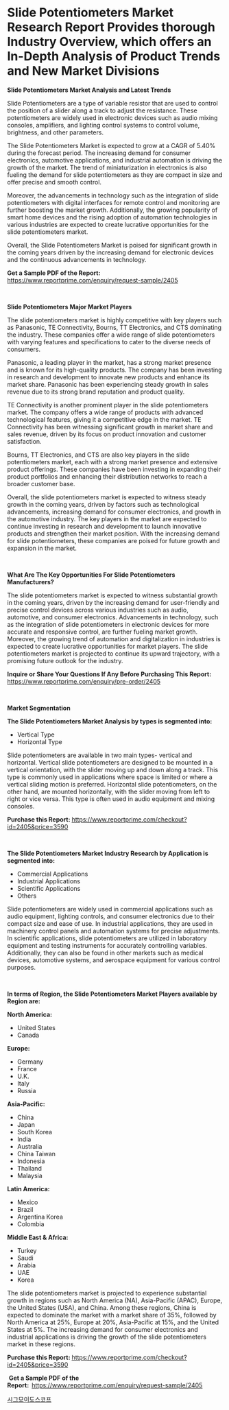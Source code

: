 <p><h1>Slide Potentiometers Market Research Report Provides thorough Industry Overview, which offers an In-Depth Analysis of Product Trends and New Market Divisions</h1></p><p><strong>Slide Potentiometers Market Analysis and Latest Trends</strong></p>
<p><p>Slide Potentiometers are a type of variable resistor that are used to control the position of a slider along a track to adjust the resistance. These potentiometers are widely used in electronic devices such as audio mixing consoles, amplifiers, and lighting control systems to control volume, brightness, and other parameters.</p><p>The Slide Potentiometers Market is expected to grow at a CAGR of 5.40% during the forecast period. The increasing demand for consumer electronics, automotive applications, and industrial automation is driving the growth of the market. The trend of miniaturization in electronics is also fueling the demand for slide potentiometers as they are compact in size and offer precise and smooth control.</p><p>Moreover, the advancements in technology such as the integration of slide potentiometers with digital interfaces for remote control and monitoring are further boosting the market growth. Additionally, the growing popularity of smart home devices and the rising adoption of automation technologies in various industries are expected to create lucrative opportunities for the slide potentiometers market.</p><p>Overall, the Slide Potentiometers Market is poised for significant growth in the coming years driven by the increasing demand for electronic devices and the continuous advancements in technology.</p></p>
<p><strong>Get a Sample PDF of the Report:&nbsp;</strong> <a href="https://www.reportprime.com/enquiry/request-sample/2405">https://www.reportprime.com/enquiry/request-sample/2405</a></p>
<p>&nbsp;</p>
<p><strong>Slide Potentiometers Major Market Players</strong></p>
<p><p>The slide potentiometers market is highly competitive with key players such as Panasonic, TE Connectivity, Bourns, TT Electronics, and CTS dominating the industry. These companies offer a wide range of slide potentiometers with varying features and specifications to cater to the diverse needs of consumers.</p><p>Panasonic, a leading player in the market, has a strong market presence and is known for its high-quality products. The company has been investing in research and development to innovate new products and enhance its market share. Panasonic has been experiencing steady growth in sales revenue due to its strong brand reputation and product quality.</p><p>TE Connectivity is another prominent player in the slide potentiometers market. The company offers a wide range of products with advanced technological features, giving it a competitive edge in the market. TE Connectivity has been witnessing significant growth in market share and sales revenue, driven by its focus on product innovation and customer satisfaction.</p><p>Bourns, TT Electronics, and CTS are also key players in the slide potentiometers market, each with a strong market presence and extensive product offerings. These companies have been investing in expanding their product portfolios and enhancing their distribution networks to reach a broader customer base.</p><p>Overall, the slide potentiometers market is expected to witness steady growth in the coming years, driven by factors such as technological advancements, increasing demand for consumer electronics, and growth in the automotive industry. The key players in the market are expected to continue investing in research and development to launch innovative products and strengthen their market position. With the increasing demand for slide potentiometers, these companies are poised for future growth and expansion in the market.</p></p>
<p>&nbsp;</p>
<p><strong>What Are The Key Opportunities For Slide Potentiometers Manufacturers?</strong></p>
<p><p>The slide potentiometers market is expected to witness substantial growth in the coming years, driven by the increasing demand for user-friendly and precise control devices across various industries such as audio, automotive, and consumer electronics. Advancements in technology, such as the integration of slide potentiometers in electronic devices for more accurate and responsive control, are further fueling market growth. Moreover, the growing trend of automation and digitalization in industries is expected to create lucrative opportunities for market players. The slide potentiometers market is projected to continue its upward trajectory, with a promising future outlook for the industry.</p></p>
<p><strong>Inquire or Share Your Questions If Any Before Purchasing This Report:</strong> <a href="https://www.reportprime.com/enquiry/pre-order/2405">https://www.reportprime.com/enquiry/pre-order/2405</a></p>
<p>&nbsp;</p>
<p><strong>Market Segmentation</strong></p>
<p><strong>The Slide Potentiometers Market Analysis by types is segmented into:</strong></p>
<p><ul><li>Vertical Type</li><li>Horizontal Type</li></ul></p>
<p><p>Slide potentiometers are available in two main types- vertical and horizontal. Vertical slide potentiometers are designed to be mounted in a vertical orientation, with the slider moving up and down along a track. This type is commonly used in applications where space is limited or where a vertical sliding motion is preferred. Horizontal slide potentiometers, on the other hand, are mounted horizontally, with the slider moving from left to right or vice versa. This type is often used in audio equipment and mixing consoles.</p></p>
<p><strong>Purchase this Report:&nbsp;</strong><a href="https://www.reportprime.com/checkout?id=2405&price=3590">https://www.reportprime.com/checkout?id=2405&price=3590</a></p>
<p>&nbsp;</p>
<p><strong>The Slide Potentiometers Market Industry Research by Application is segmented into:</strong></p>
<p><ul><li>Commercial Applications</li><li>Industrial Applications</li><li>Scientific Applications</li><li>Others</li></ul></p>
<p><p>Slide potentiometers are widely used in commercial applications such as audio equipment, lighting controls, and consumer electronics due to their compact size and ease of use. In industrial applications, they are used in machinery control panels and automation systems for precise adjustments. In scientific applications, slide potentiometers are utilized in laboratory equipment and testing instruments for accurately controlling variables. Additionally, they can also be found in other markets such as medical devices, automotive systems, and aerospace equipment for various control purposes.</p></p>
<p>&nbsp;</p>
<p><strong>In terms of Region, the Slide Potentiometers Market Players available by Region are:</strong></p>
<p>
    <p> <strong> North America: </strong>
        <ul>
            <li>United States</li>
            <li>Canada</li>
        </ul>
        </p> 
    <p> <strong> Europe: </strong>
        <ul>
            <li>Germany</li>
            <li>France</li>
            <li>U.K.</li>
            <li>Italy</li>
            <li>Russia</li>
        </ul>
        </p> 
    <p> <strong> Asia-Pacific: </strong>
        <ul>
            <li>China</li>
            <li>Japan</li>
            <li>South Korea</li>
            <li>India</li>
            <li>Australia</li>
            <li>China Taiwan</li>
            <li>Indonesia</li>
            <li>Thailand</li>
            <li>Malaysia</li>
        </ul>
        </p> 
    <p> <strong> Latin America: </strong>
        <ul>
            <li>Mexico</li>
            <li>Brazil</li>
            <li>Argentina Korea</li>
            <li>Colombia</li>
        </ul>
        </p> 
    <p> <strong> Middle East & Africa: </strong>
        <ul>
            <li>Turkey</li>
            <li>Saudi</li>
            <li>Arabia</li>
            <li>UAE</li>
            <li>Korea</li>
        </ul>
    </p>
    </p>
<p><p>The slide potentiometers market is projected to experience substantial growth in regions such as North America (NA), Asia-Pacific (APAC), Europe, the United States (USA), and China. Among these regions, China is expected to dominate the market with a market share of 35%, followed by North America at 25%, Europe at 20%, Asia-Pacific at 15%, and the United States at 5%. The increasing demand for consumer electronics and industrial applications is driving the growth of the slide potentiometers market in these regions.</p></p>
<p><strong>Purchase this Report: </strong><a href="https://www.reportprime.com/checkout?id=2405&price=3590">https://www.reportprime.com/checkout?id=2405&price=3590</a></p>
<p>&nbsp;<strong>Get a Sample PDF of the Report:&nbsp;&nbsp;</strong><a href="https://www.reportprime.com/enquiry/request-sample/2405">https://www.reportprime.com/enquiry/request-sample/2405</a></p>
<p><strong></strong></p>
<p><p><a href="https://github.com/jntpkh496620/Market-Research-Report-List-1/blob/main/491091210559.md">시그모이도스코프</a></p></p>